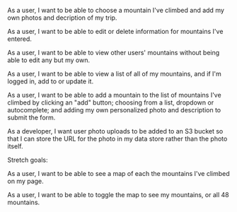 As a user, I want to be able to choose a mountain I've climbed and add my own photos and decription of my trip.

As a user, I want to be able to edit or delete information for mountains I've entered.

As a user, I want to be able to view other users' mountains without being able to edit any but my own.

As a user, I want to be able to view a list of all of my mountains, and if I'm logged in, add to or update it.

As a user, I want to be able to add a mountain to the list of mountains I've climbed by clicking an "add" button; choosing from a list, dropdown or autocomplete; and adding my own personalized photo and description to submit the form.

As a developer, I want user photo uploads to be added to an S3 bucket so that I can store the URL for the photo in my data store rather than the photo itself.

Stretch goals:

As a user, I want to be able to see a map of each the mountains I've climbed on my page.

As a user, I want to be able to toggle the map to see my mountains, or all 48 mountains.
